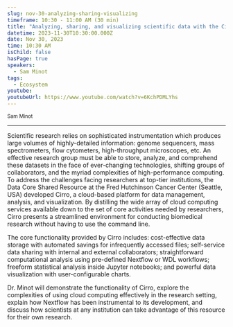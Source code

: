```yaml
---
slug: nov-30-analyzing-sharing-visualizing
timeframe: 10:30 - 11:00 AM (30 min)
title: "Analyzing, sharing, and visualizing scientific data with the Cirro data platform"
datetime: 2023-11-30T10:30:00.000Z
date: Nov 30, 2023
time: 10:30 AM
isChild: false
hasPage: true
speakers:
  - Sam Minot
tags:
  - Ecosystem
youtube:
youtubeUrl: https://www.youtube.com/watch?v=6KchPDMLYhs
---
```

<div className="mb-4">
  <small className="typo-small">
    Sam Minot
  </small>
</div>

<hr className="border-t border-gray-50 mb-4 opacity-20" />

Scientific research relies on sophisticated instrumentation which produces large volumes of highly-detailed information: genome sequencers, mass spectrometers, flow cytometers, high-throughput microscopes, etc. An effective research group must be able to store, analyze, and comprehend these datasets in the face of ever-changing technologies, shifting groups of collaborators, and the myriad complexities of high-performance computing.
To address the challenges facing researchers at top-tier institutions, the Data Core Shared Resource at the Fred Hutchinson Cancer Center (Seattle, USA) developed Cirro, a cloud-based platform for data management, analysis, and visualization. By distilling the wide array of cloud computing services available down to the set of core activities needed by researchers, Cirro presents a streamlined environment for conducting biomedical research without having to use the command line.

The core functionality provided by Cirro includes: cost-effective data storage with automated savings for infrequently accessed files; self-service data sharing with internal and external collaborators; straightforward computational analysis using pre-defined Nextflow or WDL workflows; freeform statistical analysis inside Jupyter notebooks; and powerful data visualization with user-configurable charts.

Dr. Minot will demonstrate the functionality of Cirro, explore the complexities of using cloud computing effectively in the research setting, explain how Nextflow has been instrumental to its development, and discuss how scientists at any institution can take advantage of this resource for their own research.
